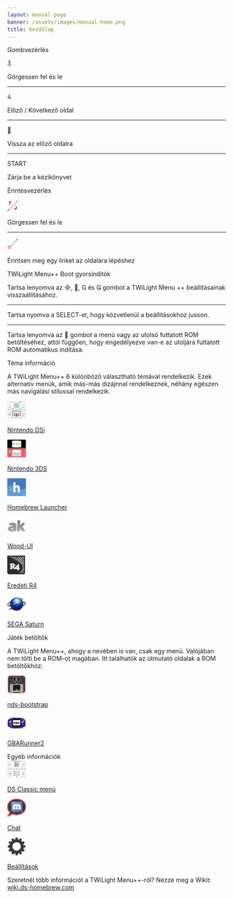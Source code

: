 ```yaml
---
layout: manual-page
banner: /assets/images/manual-home.png
title: Kezdőlap
---
```


<div id="button-controls" class="section-title">Gombvezérlés</div>
<div class="section-body">
    <div class="button-action-group">
        <p class="button-action button">&#xE07D;</p>
        <p class="button-action-text">Görgessen fel és le</p>
    </div>
    <hr>
    <div class="button-action-group">
        <p class="button-action button">&#xE07E;</p>
        <p class="button-action-text">Előző / Következő oldal</p>
    </div>
    <hr>
    <div class="button-action-group">
        <p class="button-action button">&#xE001;</p>
        <p class="button-action-text">Vissza az előző oldalra</p>
    </div>
    <hr>
    <div class="button-action-group">
        <p class="button-action">START</p>
        <p class="button-action-text">Zárja be a kézikönyvet</p>
    </div>
</div>

<div id="touch-controls" class="section-title">Érintésvezérlés</div>
<div class="section-body">
    <div class="button-action-group">
        <p class="button-action"><img src="/assets/images/up-down.png" alt="Görgessen fel / le az érintőképernyőn"></p>
        <p class="button-action-text">Görgessen fel és le</p>
    </div>
    <hr>
    <div class="button-action-group">
        <p class="button-action"><img src="/assets/images/tap.png" alt="Koppintson az érintőképernyőre"></p>
        <p class="button-action-text">Érintsen meg egy linket az oldalára lépéshez</p>
    </div>
</div>

<div id="twilight-menu-boot-shortcuts" class="section-title">TWiLight Menu++ Boot gyorsindítók</div>
<div class="section-body">
    <p>
        Tartsa lenyomva az &#xE000;, &#xE001;, &#xE002; és &#xE003; gombot a TWiLight Menu ++ beállításainak visszaállításához.
    </p>
    <hr>
    <p>
        Tartsa nyomva a SELECT-et, hogy közvetlenül a beállításokhoz jusson.
    </p>
    <hr>
    <p>
        Tartsa lenyomva az &#xE001; gombot a menü vagy az utolsó futtatott ROM betöltéséhez, attól függően, hogy engedélyezve van-e az utoljára futtatott ROM automatikus indítása.
    </p>
</div>

<div id="theme-information" class="section-title">Téma információ</div>
<div class="section-body">
    <p class="mb-2">A TWiLight Menu++ 6 különböző választható témával rendelkezik. Ezek alternatív menük, amik más-más dizájnnal rendelkeznek, néhány egészen más navigálási stílussal rendelkezik.</p>
    <div class="grid-container-3">
        <div class="grid-item">
            <img src="/assets/images/dsi-icon.png">
            <p>
                <a href="theme1-dsi">Nintendo DSi</a>
            </p>
        </div>
        <div class="grid-item">
            <img src="/assets/images/3ds-icon.png">
            <p>
                <a href="theme2-3ds">Nintendo 3DS</a>
            </p>
        </div>
        <div class="grid-item">
            <img src="/assets/images/hbl-icon.png">
            <p>
                <a href="theme6-hbl">Homebrew Launcher</a>
            </p>
        </div>
        <div class="grid-item">
            <img src="/assets/images/ak-icon.png">
            <p>
                <a href="theme4-acekard">Wood-UI</a>
            </p>
        </div>
        <div class="grid-item">
            <img src="/assets/images/r4-icon.png">
            <p>
                <a href="theme3-r4">Eredeti R4</a>
            </p>
        </div>
        <div class="grid-item">
            <img src="/assets/images/saturn-logo.png">
            <p>
                <a href="theme5-saturn">SEGA Saturn</a>
            </p>
        </div>
    </div>
</div>

<div id="game-loaders" class="section-title">Játék betöltők</div>
<div class="section-body">
    <p class="mb-2">A TWiLight Menu++, ahogy a nevében is van, csak egy menü. Valójában nem tölti be a ROM-ot magában. Itt találhatók az útmutató oldalak a ROM betöltőkhöz:</p>
    <div class="grid-container-2">
        <div class="grid-item">
            <img src="/assets/images/ndsb-icon.png">
            <p>
                <a href="nds-bootstrap">nds-bootstrap</a>
            </p>
        </div>
        <div class="grid-item">
            <img src="/assets/images/gba-icon.png">
            <p>
                <a href="gbarunner2">GBARunner2</a>
            </p>
        </div>
    </div>
</div>

<div id="other-information" class="section-title">Egyéb információk</div>
<div class="section-body">
    <div class="grid-container-3 mb-2">
        <div class="grid-item">
            <img src="/assets/images/ds-icon.png">
            <p>
                <a href="ds-classic-menu">DS Classic menü</a>
            </p>
        </div>
        <div class="grid-item">
            <img src="/assets/images/chat-icon.png">
            <p>
                <a href="chat">Chat</a>
            </p>
        </div>
        <div class="grid-item">
            <img src="/assets/images/settings-icon.png">
            <p>
                <a href="settings">Beállítások</a>
            </p>
        </div>
    </div>
    <p>
        Szeretnél több információt a TWiLight Menu++-ról? Nézze meg a Wikit:<br><a href="https://wiki.ds-homebrew.com">wiki.ds-homebrew.com</a>
    </p>
</div>
